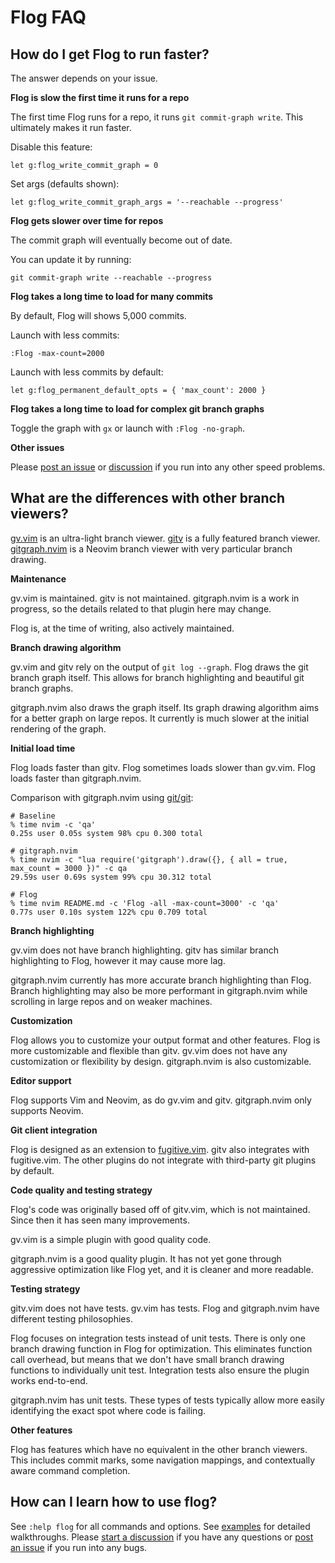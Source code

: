 # Flog FAQ

## How do I get Flog to run faster?

The answer depends on your issue.

**Flog is slow the first time it runs for a repo**

The first time Flog runs for a repo, it runs `git commit-graph write`.
This ultimately makes it run faster.

Disable this feature:

```
let g:flog_write_commit_graph = 0
```

Set args (defaults shown):

```
let g:flog_write_commit_graph_args = '--reachable --progress'
```

**Flog gets slower over time for repos**

The commit graph will eventually become out of date.

You can update it by running:

```
git commit-graph write --reachable --progress
```

**Flog takes a long time to load for many commits**

By default, Flog will shows 5,000 commits.

Launch with less commits:

```
:Flog -max-count=2000
```

Launch with less commits by default:

```
let g:flog_permanent_default_opts = { 'max_count': 2000 }
```

**Flog takes a long time to load for complex git branch graphs**

Toggle the graph with `gx` or launch with `:Flog -no-graph`.

**Other issues**

Please [post an issue](https://github.com/rbong/vim-flog/issues/) or [discussion](https://github.com/rbong/vim-flog/discussions) if you run into any other speed problems.

## What are the differences with other branch viewers?

[gv.vim](https://github.com/junegunn/gv.vim) is an ultra-light branch viewer.
[gitv](https://github.com/gregsexton/gitv) is a fully featured branch viewer.
[gitgraph.nvim](https://github.com/isakbm/gitgraph.nvim) is a Neovim branch viewer with very particular branch drawing.

**Maintenance**

gv.vim is maintained.
gitv is not maintained.
gitgraph.nvim is a work in progress, so the details related to that plugin here may change.

Flog is, at the time of writing, also actively maintained.

**Branch drawing algorithm**

gv.vim and gitv rely on the output of `git log --graph`.
Flog draws the git branch graph itself.
This allows for branch highlighting and beautiful git branch graphs.

gitgraph.nvim also draws the graph itself.
Its graph drawing algorithm aims for a better graph on large repos.
It currently is much slower at the initial rendering of the graph.

**Initial load time**

Flog loads faster than gitv.
Flog sometimes loads slower than gv.vim.
Flog loads faster than gitgraph.nvim.

Comparison with gitgraph.nvim using [git/git](https://github.com/git/git):

```
# Baseline
% time nvim -c 'qa'
0.25s user 0.05s system 98% cpu 0.300 total

# gitgraph.nvim
% time nvim -c "lua require('gitgraph').draw({}, { all = true, max_count = 3000 })" -c qa
29.59s user 0.69s system 99% cpu 30.312 total

# Flog
% time nvim README.md -c 'Flog -all -max-count=3000' -c 'qa'
0.77s user 0.10s system 122% cpu 0.709 total
```

**Branch highlighting**

gv.vim does not have branch highlighting.
gitv has similar branch highlighting to Flog, however it may cause more lag.

gitgraph.nvim currently has more accurate branch highlighting than Flog.
Branch highlighting may also be more performant in gitgraph.nvim while scrolling in large repos and on weaker machines.

**Customization**

Flog allows you to customize your output format and other features.
Flog is more customizable and flexible than gitv.
gv.vim does not have any customization or flexibility by design.
gitgraph.nvim is also customizable.

**Editor support**

Flog supports Vim and Neovim, as do gv.vim and gitv.
gitgraph.nvim only supports Neovim.

**Git client integration**

Flog is designed as an extension to [fugitive.vim](https://github.com/tpope/vim-fugitive).
gitv also integrates with fugitive.vim.
The other plugins do not integrate with third-party git plugins by default.

**Code quality and testing strategy**

Flog's code was originally based off of gitv.vim, which is not maintained.
Since then it has seen many improvements.

gv.vim is a simple plugin with good quality code.

gitgraph.nvim is a good quality plugin.
It has not yet gone through aggressive optimization like Flog yet, and it is cleaner and more readable.

**Testing strategy**

gitv.vim does not have tests.
gv.vim has tests.
Flog and gitgraph.nvim have different testing philosophies.

Flog focuses on integration tests instead of unit tests.
There is only one branch drawing function in Flog for optimization.
This eliminates function call overhead, but means that we don't have small branch drawing functions to individually unit test.
Integration tests also ensure the plugin works end-to-end.

gitgraph.nvim has unit tests.
These types of tests typically allow more easily identifying the exact spot where code is failing.

**Other features**

Flog has features which have no equivalent in the other branch viewers.
This includes commit marks, some navigation mappings, and contextually aware command completion.

## How can I learn how to use flog?

See `:help flog` for all commands and options.
See [examples](EXAMPLES.md) for detailed walkthroughs.
Please [start a discussion](https://github.com/rbong/vim-flog/discussions/new/choose) if you have any questions or [post an issue](https://github.com/rbong/vim-flog/issues/) if you run into any bugs.

